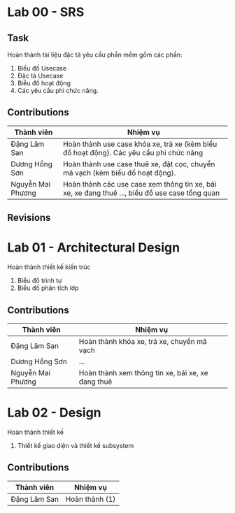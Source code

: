 # Lab 00 - SRS

## Task

Hoàn thành tài liệu đặc tả yêu cầu phần mềm gồm các phần:

1. Biểu đồ Usecase
2. Đặc tả Usecase
3. Biểu đồ hoạt động
4. Các yêu cầu phi chức năng.

## Contributions

Thành viên | Nhiệm vụ
----------- | ---------
Đặng Lâm San | Hoàn thành use case khóa xe, trả xe (kèm biểu đồ hoạt động). Các yêu cầu phi chức năng
Dương Hồng Sơn | Hoàn thành use case thuê xe, đặt cọc, chuyển mã vạch (kèm biểu đồ hoạt động).
Nguyễn Mai Phương | Hoàn thành các use case xem thông tin xe, bãi xe, xe đang thuê ...,  biểu đồ use case tổng quan

## Revisions

# Lab 01 - Architectural Design

Hoàn thành thiết kế kiến trúc

1. Biểu đồ trình tự
2. Biểu đồ phân tích lớp

## Contributions

Thành viên | Nhiệm vụ
----------- | ---------
Đặng Lâm San | Hoàn thành  khóa xe, trả xe, chuyển mã vạch
Dương Hồng Sơn | ...
Nguyễn Mai Phương | Hoàn thành xem thông tin xe, bãi xe, xe đang thuê

# Lab 02 - Design

Hoàn thành thiết kế
1. Thiết kế giao diện và thiết kế subsystem

## Contributions

Thành viên | Nhiệm vụ
----------- | ---------
Đặng Lâm San | Hoàn thành (1)
